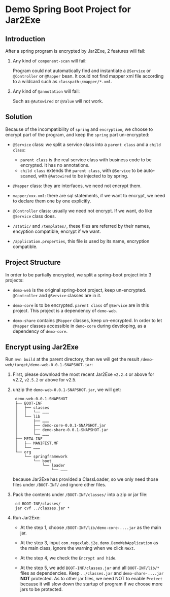 # Demo Spring Boot Project for Jar2Exe

## Introduction
After a spring program is encrypted by Jar2Exe, 2 features will fail:

1. Any kind of `component-scan` will fail:

	Program could not automatically find and instantiate a `@Service` or `@Controller` or `@Mapper` bean. It could not find mapper xml file according to a wildcard such as `classpath:/mapper/*.xml`.

2. Any kind of `@annotation` will fail:

	Such as `@Autowired` or `@Value` will not work.

## Solution
Because of the incompatibility of `spring` and `encryption`, we choose to encrypt part of the program, and keep the `spring` part un-encrypted:

* `@Service` class: we split a service class into a `parent class` and a `child class`:

	* `parent class` is the real service class with business code to be encrypted. It has no annotations.
	* `child class` extends the `parent class`, with `@Service` to be auto-scaned, with `@Autowired` to be injected to by spring.

* `@Mapper` class: they are interfaces, we need not encrypt them.

* `mapper/xxx.xml`: there are sql statements, if we want to encrypt, we need to declare them one by one explicitly.

* `@Controller` class: usually we need not encrypt. If we want, do like `@Service` class does.

* `/static/` and `/templates/`, these files are referred by their names, encyption compatible, encrypt if we want.

* `/application.properties`, this file is used by its name, encryption compatible.

## Project Structure
In order to be partially encrypted, we split a spring-boot project into 3 projects:

* `demo-web` is the original spring-boot project, keep un-encrypted. `@Controller` and `@Service` classes are in it.

* `demo-core` is to be encrypted. `parent class` of `@Service` are in this project. This project is a dependency of `demo-web`.

* `demo-share` contains `@Mapper` classes, keep un-encrypted. In order to let `@Mapper` classes accessible in `demo-core` during developing, as a dependency of `demo-core`.

## Encrypt using Jar2Exe
Run `mvn build` at the parent directory, then we will get the result `/demo-web/target/demo-web-0.0.1-SNAPSHOT.jar`:

1. First, please download the most recent Jar2Exe `v2.2.4` or above for v2.2, `v2.5.2` or above for v2.5.

2. unzip the `demo-web-0.0.1-SNAPSHOT.jar`, we will get:

		demo-web-0.0.1-SNAPSHOT
		├── BOOT-INF
		│   ├── classes
		│   │   └── ………
		│   └── lib
		│       ├── ………
		│       ├── demo-core-0.0.1-SNAPSHOT.jar
		│       ├── demo-share-0.0.1-SNAPSHOT.jar
		│       └── ………
		├── META-INF
		│   ├── MANIFEST.MF
		│   └── ………
		└── org
		    └── springframework
		        └── boot
		            └── loader
		                └── ………
	because Jar2Exe has provided a ClassLoader, so we only need those files under `/BOOT-INF/` and ignore other files.
	
3. Pack the contents under `/BOOT-INF/classes/` into a zip or jar file:

		cd BOOT-INF/classes/
		jar cvf ../classes.jar *
		
4. Run Jar2Exe:

	* At the step 1, choose `/BOOT-INF/lib/demo-core-....jar` as the main jar.

	* At the step 3, input `com.regexlab.j2e.demo.DemoWebApplication` as the main class, ignore the warning when we click `Next`.

	* At the step 4, we check the `Encrypt and hide`.

	* At the step 5, we add `BOOT-INF/classes.jar` and all `BOOT-INF/lib/*` files as dependencies. Keep `../classes.jar` and `demo-share-....jar` **NOT** protected. As to other jar files, we need NOT to enable `Protect` because it will slow down the startup of program if we choose more jars to be protected.
